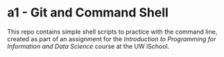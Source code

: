 # a1 - Git and Command Shell

This repo contains simple shell scripts to practice with the command line, created as part of an assignment for the _Introduction to Programming for Information and Data Science_ course at the UW iSchool.
